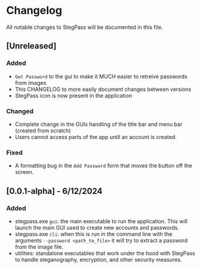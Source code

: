# Changelog

All notable changes to StegPass will be documented in this file.

## [Unreleased]

### Added

- `Get Password` to the gui to make it MUCH easier to retreive passwords from images
- This CHANGELOG to more easily document changes between versions
- StegPass icon is now present in the application

### Changed

- Complete change in the GUIs handling of the title bar and menu bar (created from scratch)
- Users cannot access parts of the app until an account is created.

### Fixed

- A formatting bug in the `Add Password` form that moves the button off the screen.

## [0.0.1-alpha] - 6/12/2024

### Added

- stegpass.exe `gui`: the main executable to run the application. This will launch the main GUI used to create new accounts and passwords.
- stegpass.exe `cli`: when this is run in the command line with the arguments `--password <path_to_file>` it will try to extract a password from the image file.
- utilities: standalone executables that work under the hood with StegPass to handle steganography, encryption, and other security measures.